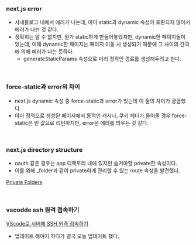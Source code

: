 ### next.js error

- 사내블로그 내에서 에러가 나는데, 아마 static과 dynamic 속성이 호환되지 않아서 에러가 나는 것 같다.
- 정확히는 알 수 없지만, 뭔가 static하게 만들어놓았지만, dynamic한 페이지들이 있는데, 이때 dynamic한 페이지는 페이지 이동 시 생성되기 때문에 그 사이의 간극에 의해 에러가 나는 듯하다.
  - generateStaticParams 속성으로 미리 정적인 경로를 생성해두려고 한다.

<br>

### force-static과 error의 차이

- next.js dynamic 속성 중 force-static과 error가 있는데 이 둘의 차이가 궁금했다.
- 아마 정적으로 생성된 페이지에서 동적인 캐시나, 쿠키 헤더가 들어올 경우 force-static은 빈 값으로 리턴하지만, error은 에러를 띄우는 것 같다.

<br>

### next.js directory structure

- oauth 같은 경우는 app 디렉토리 내에 있지만 숨겨야할 private한 속성이다.
- 이를 위해 \_folder과 같이 private하게 관리할 수 있는 route 속성을 발견했다.

[Private Folders](https://nextjs.org/docs/app/building-your-application/routing/colocation#private-folders)

<br>

### vscodde ssh 원격 접속하기

[VScode로 서버에 SSH 원격 접속하기](https://bosungtea9416.tistory.com/entry/VScode%EB%A1%9C-%EC%84%9C%EB%B2%84%EC%97%90-SSH-%EC%9B%90%EA%B2%A9-%EC%A0%91%EC%86%8D%ED%95%98%EA%B8%B0)

- 업데이트 해야지 하다가 결국 오늘 업데이트 했다.
